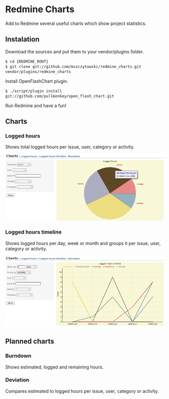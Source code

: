 Redmine Charts
==============

Add to Redmine several useful charts which show project statistics.

## Instalation

Download the sources and put them to your vendor/plugins folder.

    $ cd {REDMINE_ROOT}
    $ git clone git://github.com/mszczytowski/redmine_charts.git vendor/plugins/redmine_charts

Install OpenFlashChart plugin. 

    $ ./script/plugin install git://github.com/pullmonkey/open_flash_chart.git

Run Redmine and have a fun!

## Charts

### Logged hours

Shows total logged hours per issue, user, category or activity.

![Screenshot of groups chart](images/groups.png?raw=true)

### Logged hours timeline

Shows logged hours per day, week or month and groups it per issue, user, category or activity. 

![Screenshot of hours chart](images/hours.png?raw=true)

## Planned charts

### Burndown

Shows estimated, logged and remaining hours.

### Deviation

Compares estimated to logged hours per issue, user, category or activity.
